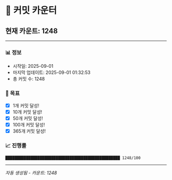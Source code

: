 # 🔢 커밋 카운터

## 현재 카운트: 1248

---

### 📊 정보
- 시작일: 2025-09-01
- 마지막 업데이트: 2025-09-01 01:32:53
- 총 커밋 수: 1248

### 🎯 목표
- [x] 1개 커밋 달성!
- [x] 10개 커밋 달성!
- [x] 50개 커밋 달성!
- [x] 100개 커밋 달성!
- [x] 365개 커밋 달성!

### 📈 진행률
```
██████████████████████████████████████████████████ 1248/100
```

---
*자동 생성됨 - 카운트: 1248*
